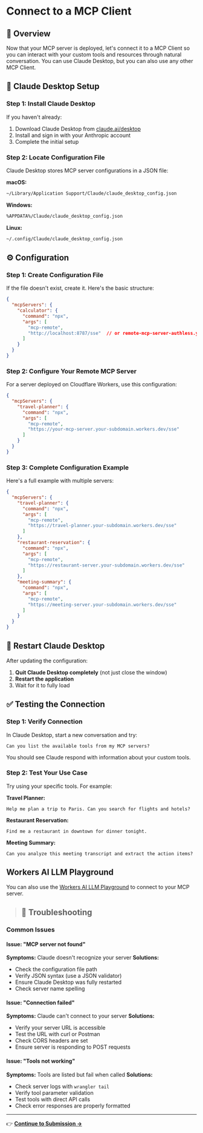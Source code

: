 # Connect to a MCP Client

## 🎯 Overview

Now that your MCP server is deployed, let's connect it to a MCP Client so you can interact with your custom tools and resources through natural conversation. You can use Claude Desktop, but you can also use any other MCP Client.

## 📱 Claude Desktop Setup

### Step 1: Install Claude Desktop

If you haven't already:
1. Download Claude Desktop from [claude.ai/desktop](https://claude.ai/desktop)
2. Install and sign in with your Anthropic account
3. Complete the initial setup

### Step 2: Locate Configuration File

Claude Desktop stores MCP server configurations in a JSON file:

**macOS:**
```bash
~/Library/Application Support/Claude/claude_desktop_config.json
```

**Windows:**
```bash
%APPDATA%/Claude/claude_desktop_config.json
```

**Linux:**
```bash
~/.config/Claude/claude_desktop_config.json
```

## ⚙️ Configuration

### Step 1: Create Configuration File

If the file doesn't exist, create it. Here's the basic structure:

```json
{
  "mcpServers": {
    "calculator": {
      "command": "npx",
      "args": [
        "mcp-remote",
        "http://localhost:8787/sse"  // or remote-mcp-server-authless.your-account.workers.dev/sse
      ]
    }
  }
}
```

### Step 2: Configure Your Remote MCP Server

For a server deployed on Cloudflare Workers, use this configuration:

```json
{
  "mcpServers": {
    "travel-planner": {
      "command": "npx",
      "args": [
        "mcp-remote",
        "https://your-mcp-server.your-subdomain.workers.dev/sse"
      ]
    }
  }
}
```

### Step 3: Complete Configuration Example

Here's a full example with multiple servers:

```json
{
  "mcpServers": {
    "travel-planner": {
      "command": "npx",
      "args": [
        "mcp-remote",
        "https://travel-planner.your-subdomain.workers.dev/sse"
      ]
    },
    "restaurant-reservation": {
      "command": "npx",
      "args": [
        "mcp-remote",
        "https://restaurant-server.your-subdomain.workers.dev/sse"
      ]
    },
    "meeting-summary": {
      "command": "npx",
      "args": [
        "mcp-remote",
        "https://meeting-server.your-subdomain.workers.dev/sse"
      ]
    }
  }
}
```

## 🔄 Restart Claude Desktop

After updating the configuration:
1. **Quit Claude Desktop completely** (not just close the window)
2. **Restart the application**
3. Wait for it to fully load

## ✅ Testing the Connection

### Step 1: Verify Connection

In Claude Desktop, start a new conversation and try:

```
Can you list the available tools from my MCP servers?
```

You should see Claude respond with information about your custom tools.

### Step 2: Test Your Use Case

Try using your specific tools. For example:

**Travel Planner:**
```
Help me plan a trip to Paris. Can you search for flights and hotels?
```

**Restaurant Reservation:**
```
Find me a restaurant in downtown for dinner tonight.

```

**Meeting Summary:**
```
Can you analyze this meeting transcript and extract the action items?
```

## Workers AI LLM Playground

You can also use the [Workers AI LLM Playground](https://cloudflare-ai-playground.com/) to connect to your MCP server.


> ## 🐛 Troubleshooting

### Common Issues

#### Issue: "MCP server not found"
**Symptoms:** Claude doesn't recognize your server
**Solutions:**
- Check the configuration file path
- Verify JSON syntax (use a JSON validator)
- Ensure Claude Desktop was fully restarted
- Check server name spelling

#### Issue: "Connection failed"
**Symptoms:** Claude can't connect to your server
**Solutions:**
- Verify your server URL is accessible
- Test the URL with curl or Postman
- Check CORS headers are set
- Ensure server is responding to POST requests

#### Issue: "Tools not working"
**Symptoms:** Tools are listed but fail when called
**Solutions:**
- Check server logs with `wrangler tail`
- Verify tool parameter validation
- Test tools with direct API calls
- Check error responses are properly formatted

---

👉 **[Continue to Submission →](./submission.md)**
